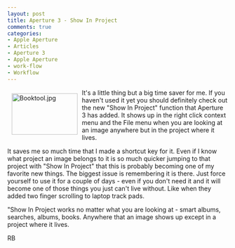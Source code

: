 ```yaml
---
layout: post
title: Aperture 3 - Show In Project
comments: true
categories:
- Apple Aperture
- Articles
- Aperture 3
- Apple Aperture
- work-flow
- Workflow
---
```

<a rel="lightbox" href="/wp-content/uploads/2010/02/Booktool.jpg"><img title="Booktool.jpg" src="/wp-content/uploads/2010/02/.thumbs/.Booktool.jpg" border="0" alt="Booktool.jpg" hspace="10" vspace="10" width="150" height="94" align="left" /></a>It's a little thing but a big time saver for me. If you haven't used it yet you should definitely check out the new "Show In Project" function that Aperture 3 has added. It shows up in the right click context menu and the File menu when you are looking at an image anywhere but in the project where it lives.

It saves me so much time that I made a shortcut key for it. Even if I know what project an image belongs to it is so much quicker jumping to that project with "Show In Project" that this is probably becoming one of my favorite new things. The biggest issue is remembering it is there. Just force yourself to use it for a couple of days - even if you don't need it and it will become one of those things you just can't live without. Like when they added two finger scrolling to laptop track pads.

"Show In Project works no matter what you are looking at - smart albums, searches, albums, books. Anywhere that an image shows up except in a project where it lives.

RB